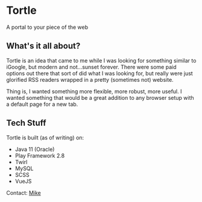# Tortle

A portal to your piece of the web

## What's it all about?

Tortle is an idea that came to me while I was looking for something similar to iGoogle, but modern and
not...sunset forever. There were some paid options out there that sort of did what I was looking for, but really
were just glorified RSS readers wrapped in a pretty (sometimes not) website.

Thing is, I wanted something more flexible, more robust, more useful. I wanted something that would be a great addition
to any browser setup with a default page for a new tab.

## Tech Stuff

Tortle is built (as of writing) on:

- Java 11 (Oracle)
- Play Framework 2.8
- Twirl
- MySQL
- SCSS
- VueJS

Contact: [Mike](mailto:mike@desertrat.io)